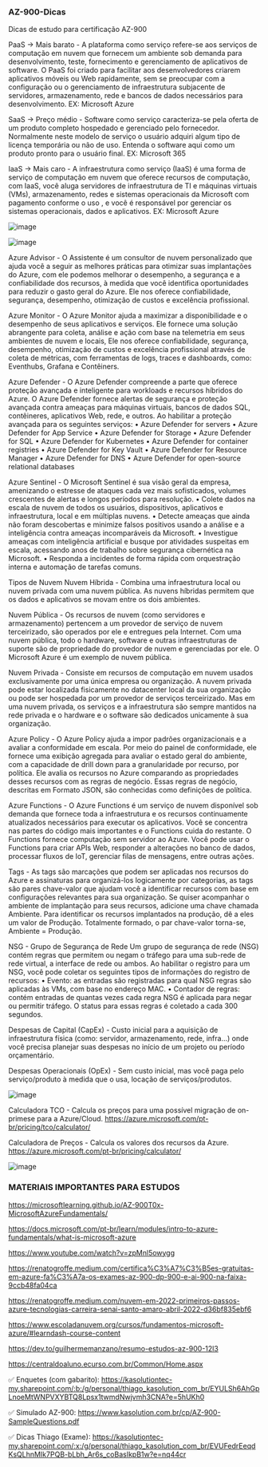 ### AZ-900-Dicas ###
Dicas de estudo para certificação AZ-900


PaaS -> Mais barato - A plataforma como serviço refere-se aos serviços de computação em nuvem que fornecem um ambiente sob demanda para desenvolvimento, teste, fornecimento e gerenciamento de aplicativos de software. O PaaS foi criado para facilitar aos desenvolvedores criarem aplicativos móveis ou Web rapidamente, sem se preocupar com a configuração ou o gerenciamento de infraestrutura subjacente de servidores, armazenamento, rede e bancos de dados necessários para desenvolvimento. EX: Microsoft Azure

SaaS -> Preço médio - Software como serviço caracteriza-se pela oferta de um produto completo hospedado e gerenciado pelo fornecedor. Normalmente neste modelo de serviço o usuário adquiri algum tipo de licença temporária ou não de uso. Entenda o software aqui como um produto pronto para o usuário final. EX: Microsoft 365

IaaS -> Mais caro - A infraestrutura como serviço (IaaS) é uma forma de serviço de computação em nuvem que oferece recursos de computação, com IaaS, você aluga servidores de infraestrutura de TI e máquinas virtuais (VMs), armazenamento, redes e sistemas operacionais da Microsoft com pagamento conforme o uso , e você é responsável por gerenciar os sistemas operacionais, dados e aplicativos. EX: Microsoft Azure

![image](https://user-images.githubusercontent.com/54695088/175796637-0252d0bc-0bc0-4d5a-9b5b-f521864fd23c.png)

![image](https://user-images.githubusercontent.com/54695088/175796632-33dcad75-d5d4-404e-8565-30fda3947e50.png)

Azure Advisor - O Assistente é um consultor de nuvem personalizado que ajuda você a seguir as melhores práticas para otimizar suas implantações do Azure, com ele podemos  melhorar o desempenho, a segurança e a confiabilidade dos recursos, à medida que você identifica oportunidades para reduzir o gasto geral do Azure. Ele nos oferece confiabilidade, segurança, desempenho, otimização de custos e excelência profissional.

Azure Monitor - O Azure Monitor ajuda a maximizar a disponibilidade e o desempenho de seus aplicativos e serviços. Ele fornece uma solução abrangente para coleta, análise e ação com base na telemetria em seus ambientes de nuvem e locais, Ele nos oferece confiabilidade, segurança, desempenho, otimização de custos e excelência profissional através de coleta de métricas, com ferramentas de logs, traces e dashboards, como: Eventhubs, Grafana e Contêiners. 

Azure Defender - O Azure Defender compreende a parte que oferece proteção avançada e inteligente para workloads e recursos híbridos do Azure. O Azure Defender fornece alertas de segurança e proteção avançada contra ameaças para máquinas virtuais, bancos de dados SQL, contêineres, aplicativos Web, rede, e outros. Ao habilitar a proteção avançada para os seguintes serviços:
• Azure Defender for servers
• Azure Defender for App Service
• Azure Defender for Storage
• Azure Defender for SQL
• Azure Defender for Kubernetes
• Azure Defender for container registries
• Azure Defender for Key Vault
• Azure Defender for Resource Manager
• Azure Defender for DNS
• Azure Defender for open-source relational databases

Azure Sentinel - O Microsoft Sentinel é sua visão geral da empresa, amenizando o estresse de ataques cada vez mais sofisticados, volumes crescentes de alertas e longos períodos para resolução.
	• Colete dados na escala de nuvem de todos os usuários, dispositivos, aplicativos e infraestrutura, local e em múltiplas nuvens.
	• Detecte ameaças que ainda não foram descobertas e minimize falsos positivos usando a análise e a inteligência contra ameaças incomparáveis da Microsoft.
	• Investigue ameaças com inteligência artificial e busque por atividades suspeitas em escala, acessando anos de trabalho sobre segurança cibernética na Microsoft.
	• Responda a incidentes de forma rápida com orquestração interna e automação de tarefas comuns.

Tipos de Nuvem
Nuvem Híbrida - Combina uma infraestrutura local ou nuvem privada com uma nuvem pública. As nuvens híbridas permitem que os dados e aplicativos se movam entre os dois ambientes.

Nuvem Pública - Os recursos de nuvem (como servidores e armazenamento) pertencem a um provedor de serviço de nuvem terceirizado, são operados por ele e entregues pela Internet. Com uma nuvem pública, todo o hardware, software e outras infraestruturas de suporte são de propriedade do provedor de nuvem e gerenciadas por ele. O Microsoft Azure é um exemplo de nuvem pública.

Nuvem Privada - Consiste em recursos de computação em nuvem usados exclusivamente por uma única empresa ou organização. A nuvem privada pode estar localizada fisicamente no datacenter local da sua organização ou pode ser hospedada por um provedor de serviços terceirizado. Mas em uma nuvem privada, os serviços e a infraestrutura são sempre mantidos na rede privada e o hardware e o software são dedicados unicamente à sua organização.

Azure Policy - O Azure Policy ajuda a impor padrões organizacionais e a avaliar a conformidade em escala. Por meio do painel de conformidade, ele fornece uma exibição agregada para avaliar o estado geral do ambiente, com a capacidade de drill down para a granularidade por recurso, por política. Ele avalia os recursos no Azure comparando as propriedades desses recursos com as regras de negócio. Essas regras de negócio, descritas em Formato JSON, são conhecidas como definições de política.

Azure Functions - O Azure Functions é um serviço de nuvem disponível sob demanda que fornece toda a infraestrutura e os recursos continuamente atualizados necessários para executar os aplicativos. Você se concentra nas partes do código mais importantes e o Functions cuida do restante. O Functions fornece computação sem servidor ao Azure. Você pode usar o Functions para criar APIs Web, responder a alterações no banco de dados, processar fluxos de IoT, gerenciar filas de mensagens, entre outras ações.

Tags - As tags são marcações que podem ser aplicadas nos recursos do Azure e assinaturas para organizá-los logicamente por categorias, as tags são pares chave-valor que ajudam você a identificar recursos com base em configurações relevantes para sua organização. Se quiser acompanhar o ambiente de implantação para seus recursos, adicione uma chave chamada Ambiente. Para identificar os recursos implantados na produção, dê a eles um valor de Produção. Totalmente formado, o par chave-valor torna-se, Ambiente = Produção.

NSG - Grupo de Segurança de Rede
Um grupo de segurança de rede (NSG) contém regras que permitem ou negam o tráfego para uma sub-rede de rede virtual, a interface de rede ou ambos.  Ao habilitar o registro para um NSG, você pode coletar os seguintes tipos de informações do registro de recursos:
	• Evento: as entradas são registradas para qual NSG regras são aplicadas às VMs, com base no endereço MAC.
	• Contador de regras: contém entradas de quantas vezes cada regra NSG é aplicada para negar ou permitir tráfego. O status para essas regras é coletado a cada 300 segundos.


Despesas de Capital (CapEx) - Custo inicial para a aquisição de infraestrutura física (como: servidor, armazenamento, rede, infra...) onde você precisa planejar suas despesas no início de um projeto ou período orçamentário.

Despesas Operacionais (OpEx) - Sem custo inicial, mas você paga pelo serviço/produto à medida que o usa, locação de serviços/produtos.

![image](https://user-images.githubusercontent.com/54695088/175796624-9c26ba86-16f3-4ab6-aff1-59bfc90721b1.png)


Calculadora TCO - Calcula os preços para uma possível migração de on-primese para a Azure/Cloud.
https://azure.microsoft.com/pt-br/pricing/tco/calculator/

Calculadora de Preços - Calcula os valores dos recursos da Azure.
https://azure.microsoft.com/pt-br/pricing/calculator/


![image](https://user-images.githubusercontent.com/54695088/175796863-06215e4b-7eb3-4c67-aee6-999954368845.png)

### MATERIAIS IMPORTANTES PARA ESTUDOS ###
https://microsoftlearning.github.io/AZ-900T0x-MicrosoftAzureFundamentals/

https://docs.microsoft.com/pt-br/learn/modules/intro-to-azure-fundamentals/what-is-microsoft-azure

https://www.youtube.com/watch?v=zpMnl5owygg

https://renatogroffe.medium.com/certifica%C3%A7%C3%B5es-gratuitas-em-azure-fa%C3%A7a-os-exames-az-900-dp-900-e-ai-900-na-faixa-9ccb48fa04ca

https://renatogroffe.medium.com/nuvem-em-2022-primeiros-passos-azure-tecnologias-carreira-senai-santo-amaro-abril-2022-d36bf835ebf6

https://www.escoladanuvem.org/cursos/fundamentos-microsoft-azure/#learndash-course-content

https://dev.to/guilhermemanzano/resumo-estudos-az-900-12l3

https://centraldoaluno.ecurso.com.br/Common/Home.aspx 

✅ Enquetes (com gabarito): https://kasolutiontec-my.sharepoint.com/:b:/g/personal/thiago_kasolution_com_br/EYULSh6AhGpLnoeMtWNPVXYBTQ8Lpsx1twmdNwjvmh3CNA?e=5hUKh0

✅ Simulado AZ-900: https://www.kasolution.com.br/cp/AZ-900-SampleQuestions.pdf

✅ Dicas Thiago (Exame): https://kasolutiontec-my.sharepoint.com/:x:/g/personal/thiago_kasolution_com_br/EVUFedrEeqdKsQLhnMIk7PQB-bLbh_Ar6s_coBasIkpB1w?e=nq44cr



